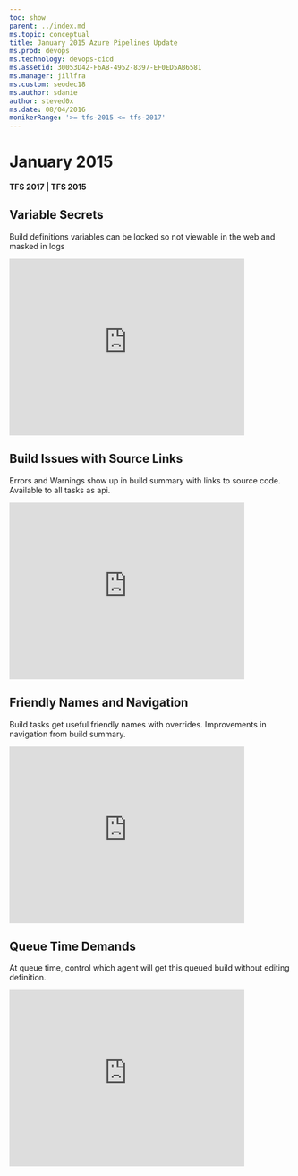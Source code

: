 ```yaml
---
toc: show
parent: ../index.md
ms.topic: conceptual
title: January 2015 Azure Pipelines Update
ms.prod: devops
ms.technology: devops-cicd
ms.assetid: 30053D42-F6AB-4952-8397-EF0ED5AB6581
ms.manager: jillfra
ms.custom: seodec18
ms.author: sdanie
author: steved0x
ms.date: 08/04/2016
monikerRange: '>= tfs-2015 <= tfs-2017'
---
```



# January 2015

**TFS 2017 | TFS 2015**

## Variable Secrets

Build definitions variables can be locked so not viewable in the web and masked in logs

<iframe width="420" height="315" src="https://www.youtube.com/embed/90-Pa_EwOvk" frameborder="0" allowfullscreen="true"></iframe>
 
## Build Issues with Source Links

Errors and Warnings show up in build summary with links to source code. Available to all tasks as api.

<iframe width="420" height="315" src="https://www.youtube.com/embed/ZISvtGw_oGI" frameborder="0" allowfullscreen="true"></iframe>
 
## Friendly Names and Navigation

Build tasks get useful friendly names with overrides. Improvements in navigation from build summary.

<iframe width="420" height="315" src="https://www.youtube.com/embed/UBdv145hkFc" frameborder="0" allowfullscreen="true"></iframe>
 
## Queue Time Demands

At queue time, control which agent will get this queued build without editing definition.

<iframe width="420" height="315" src="https://www.youtube.com/embed/yLsqHdVGc8g" frameborder="0" allowfullscreen="true"></iframe>
